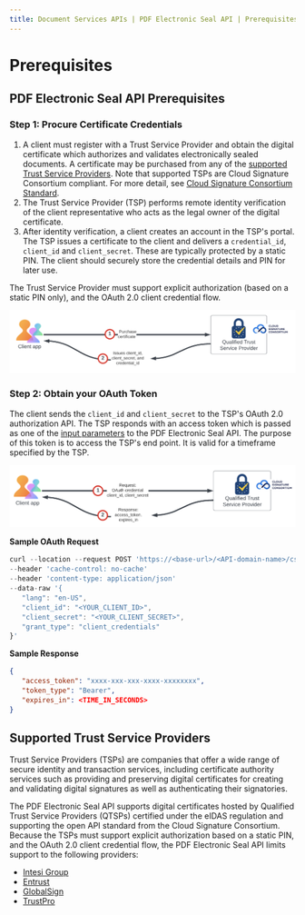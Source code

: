 ```yaml
---
title: Document Services APIs | PDF Electronic Seal API | Prerequisites
---
```

# Prerequisites

## PDF Electronic Seal API Prerequisites

### Step 1: Procure Certificate Credentials

1. A client must register with a Trust Service Provider and obtain the digital certificate which authorizes and validates electronically sealed documents. A certificate may be purchased from any of the [supported Trust Service Providers](/overview/pdf-electronic-seal-api/prerequisites/#supported-trust-service-providers). Note that supported TSPs are Cloud Signature Consortium compliant. For more detail, see [Cloud Signature Consortium Standard](https://cloudsignatureconsortium.org/wp-content/uploads/2020/01/CSC_API_V1_1.0.4.0.pdf).
2. The Trust Service Provider (TSP) performs remote identity verification of the client representative who acts as the legal owner of the digital certificate.
3. After identity verification, a client creates an account in the TSP's portal. The TSP issues a certificate to the client and delivers a `credential_id`, `client_id` and `client_secret`. These are typically protected by a static PIN. The client should securely store the credential details and PIN for later use.

<InlineAlert slots="text"/>
The Trust Service Provider must support explicit authorization (based on a static PIN only), and the OAuth 2.0 client credential flow.

![TSP Token Generation](../images/cert.png)

### Step 2: Obtain your OAuth Token

The client sends the `client_id` and `client_secret` to the TSP's OAuth 2.0 authorization API. The TSP responds with an access token which is passed as one of the [input parameters](/overview/pdf-electronic-seal-api/quickstarts/#parameters) to the PDF Electronic Seal API. The purpose of this token is to access the TSP's end point. It is valid for a timeframe specified by the TSP.  

![TSP Token Generation](../images/TSPToken.png)

**Sample OAuth Request**

```javascript
curl --location --request POST 'https://<base-url>/<API-domain-name>/csc/v0/oauth2/token'
--header 'cache-control: no-cache'
--header 'content-type: application/json'
--data-raw '{
   "lang": "en-US",
   "client_id": "<YOUR_CLIENT_ID>",
   "client_secret": "<YOUR_CLIENT_SECRET>",
   "grant_type": "client_credentials"
}'
```

**Sample Response**

```json
{
   "access_token": "xxxx-xxx-xxx-xxxx-xxxxxxxx",
   "token_type": "Bearer",
   "expires_in": <TIME_IN_SECONDS>
}
```

## Supported Trust Service Providers

Trust Service Providers (TSPs) are companies that offer a wide range of secure identity and transaction services, including certificate authority services such as providing and preserving digital certificates for creating and validating digital signatures as well as authenticating their signatories.

The PDF Electronic Seal API supports digital certificates hosted by Qualified Trust Service Providers (QTSPs) certified under the eIDAS regulation and supporting the open API standard from the Cloud Signature Consortium. Because the TSPs must support explicit authorization based on a static PIN, and the OAuth 2.0 client credential flow, the PDF Electronic Seal API limits support to the following providers: <!-- REFERENCES https://helpx.adobe.com/acrobat/kb/approved-trust-list1.html -->
<br/>

* [Intesi Group](https://www.intesigroup.com/en/)
* [Entrust](https://www.entrust.com/pdf-signing-certificates/)
* [GlobalSign](https://www.globalsign.com/en/digital-signatures)
* [TrustPro](https://www.trustpro.eu/)